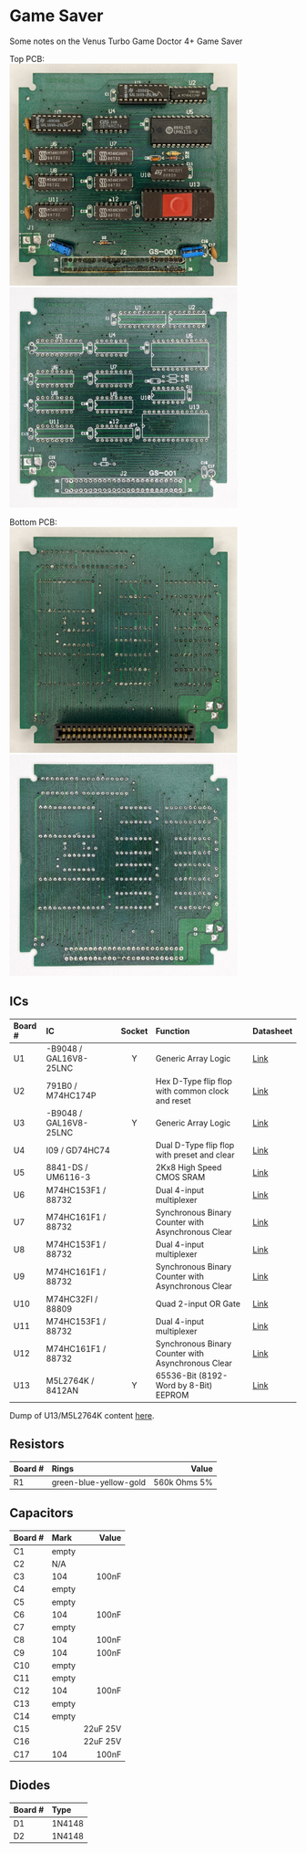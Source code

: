 # Game Saver

Some notes on the Venus Turbo Game Doctor 4+ Game Saver

Top PCB:  
<img alt="" src="images/game_saver_pcb_top.jpg?raw=true" width="400" target="blank"> <img alt="" src="images/game_saver_pcb_top_blank.jpg?raw=true" width="400" target="blank">

Bottom PCB:  
<img alt="" src="images/game_saver_pcb_bottom.jpg?raw=true" width="400" target="blank"> <img alt="" src="images/game_saver_pcb_bottom_blank.jpg?raw=true" width="400" target="blank">

## ICs

| Board # | IC                     | Socket | Function                                           | Datasheet                               |
|:--------|:-----------------------|:------:|:---------------------------------------------------|:----------------------------------------|
| U1      | -B9048 / GAL16V8-25LNC |   Y    | Generic Array Logic                                | [Link](../datasheets/GAL16V8-25LNC.pdf) |
| U2      | 791B0 / M74HC174P      |        | Hex D-Type flip flop with common clock and reset   | [Link](datasheets/M74HC174P.pdf)        |
| U3      | -B9048 / GAL16V8-25LNC |   Y    | Generic Array Logic                                | [Link](../datasheets/GAL16V8-25LNC.pdf) |
| U4      | I09 / GD74HC74         |        | Dual D-Type flip flop with preset and clear        | [Link](datasheets/GD74HC74.pdf)         |
| U5      | 8841-DS / UM6116-3     |        | 2Kx8 High Speed CMOS SRAM                          | [Link](datasheets/UM6116.pdf)           |
| U6      | M74HC153F1 / 88732     |        | Dual 4-input multiplexer                           | [Link](datasheets/74HC153.pdf)          |
| U7      | M74HC161F1 / 88732     |        | Synchronous Binary Counter with Asynchronous Clear | [Link](datasheets/74HC161.pdf)          |
| U8      | M74HC153F1 / 88732     |        | Dual 4-input multiplexer                           | [Link](datasheets/74HC153.pdf)          |
| U9      | M74HC161F1 / 88732     |        | Synchronous Binary Counter with Asynchronous Clear | [Link](datasheets/74HC161.pdf)          |
| U10     | M74HC32FI / 88809      |        | Quad 2-input OR Gate                               | [Link](datasheets/M74HC32.pdf)          |
| U11     | M74HC153F1 / 88732     |        | Dual 4-input multiplexer                           | [Link](datasheets/74HC153.pdf)          |
| U12     | M74HC161F1 / 88732     |        | Synchronous Binary Counter with Asynchronous Clear | [Link](datasheets/74HC161.pdf)          |
| U13     | M5L2764K / 8412AN      |   Y    | 65536-Bit (8192-Word by 8-Bit) EEPROM              | [Link](datasheets/M5L2764K.pdf)         |

Dump of U13/M5L2764K content [here](firmware/venus_game_saver_M5L2764K_e1cfe03e.bin).

## Resistors

| Board # | Rings                  |        Value |
|:--------|:-----------------------|-------------:|
| R1      | green-blue-yellow-gold |  560k Ohms 5% |

## Capacitors

| Board # | Mark  |    Value |
|:--------|:------|---------:|
| C1      | empty |          |
| C2      | N/A   |          |
| C3      | 104   |    100nF |
| C4      | empty |          |
| C5      | empty |          |
| C6      | 104   |    100nF |
| C7      | empty |          |
| C8      | 104   |    100nF |
| C9      | 104   |    100nF |
| C10     | empty |          |
| C11     | empty |          |
| C12     | 104   |    100nF |
| C13     | empty |          |
| C14     | empty |          |
| C15     |       | 22uF 25V |
| C16     |       | 22uF 25V |
| C17     | 104   |    100nF |

## Diodes

| Board # | Type   |
|:--------|:-------|
| D1      | 1N4148 |
| D2      | 1N4148 |
